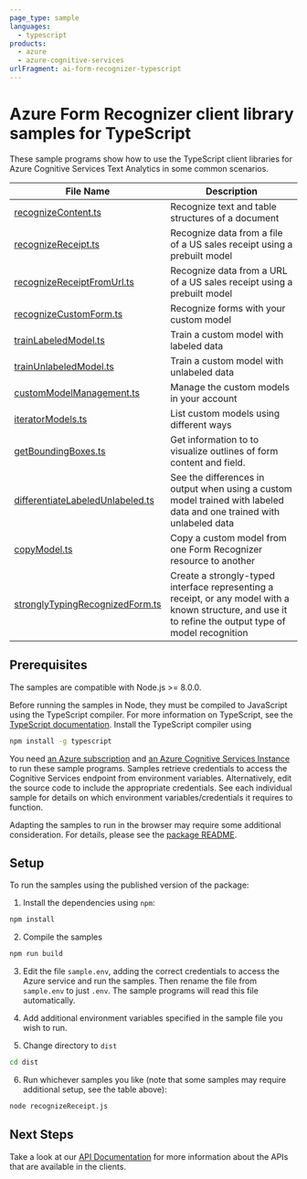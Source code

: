 ```yaml
---
page_type: sample
languages:
  - typescript
products:
  - azure
  - azure-cognitive-services
urlFragment: ai-form-recognizer-typescript
---
```


# Azure Form Recognizer client library samples for TypeScript

These sample programs show how to use the TypeScript client libraries for Azure Cognitive Services Text Analytics in some common scenarios.


|**File Name**|**Description**|
|----------------|-------------|
|[recognizeContent.ts][recognizeContent]|Recognize text and table structures of a document|
|[recognizeReceipt.ts][recognizeReceipt]|Recognize data from a file of a US sales receipt using a prebuilt model|
|[recognizeReceiptFromUrl.ts][recognizeReceiptFromUrl]|Recognize data from a URL of a US sales receipt using a prebuilt model|
|[recognizeCustomForm.ts][recognizeCustomForm]|Recognize forms with your custom model|
|[trainLabeledModel.ts][trainLabeledModel]|Train a custom model with labeled data|
|[trainUnlabeledModel.ts][trainUnlabeledModel]|Train a custom model with unlabeled data|
|[customModelManagement.ts][customModelManagement]|Manage the custom models in your account|
|[iteratorModels.ts][iteratorModels]|List custom models using different ways|
|[getBoundingBoxes.ts][getBoundingBoxes]|Get information to to visualize outlines of form content and field.|
|[differentiateLabeledUnlabeled.ts][differentiateLabeledUnlabeled]|See the differences in output when using a custom model trained with labeled data and one trained with unlabeled data|                 |
|[copyModel.ts][copyModel]|Copy a custom model from one Form Recognizer resource to another|
|[stronglyTypingRecognizedForm.ts][stronglyTypingRecognizedForm]|Create a strongly-typed interface representing a receipt, or any model with a known structure, and use it to refine the output type of model recognition|

## Prerequisites

The samples are compatible with Node.js >= 8.0.0.

Before running the samples in Node, they must be compiled to JavaScript using the TypeScript compiler. For more information on TypeScript, see the [TypeScript documentation][typescript]. Install the TypeScript compiler using

```bash
npm install -g typescript
```

You need [an Azure subscription][freesub] and [an Azure Cognitive Services Instance][azcogsvc] to run these sample programs. Samples retrieve credentials to access the Cognitive Services endpoint from environment variables. Alternatively, edit the source code to include the appropriate credentials. See each individual sample for details on which environment variables/credentials it requires to function.

Adapting the samples to run in the browser may require some additional consideration. For details, please see the [package README][package].

## Setup

To run the samples using the published version of the package:

1. Install the dependencies using `npm`:

```bash
npm install
```

2. Compile the samples

```bash
npm run build
```

3. Edit the file `sample.env`, adding the correct credentials to access the Azure service and run the samples. Then rename the file from `sample.env` to just `.env`. The sample programs will read this file automatically.

4. Add additional environment variables specified in the sample file you wish to run.

5. Change directory to `dist`

```bash
cd dist
```

6. Run whichever samples you like (note that some samples may require additional setup, see the table above):

```bash
node recognizeReceipt.js
```

## Next Steps

Take a look at our [API Documentation][apiref] for more information about the APIs that are available in the clients.

[recognizeReceipt]: https://github.com/Azure/azure-sdk-for-js/tree/master/sdk/formrecognizer/ai-form-recognizer/samples/typescript/src/recognizeReceipt.ts
[recognizeReceiptFromUrl]: https://github.com/Azure/azure-sdk-for-js/tree/master/sdk/formrecognizer/ai-form-recognizer/samples/typescript/src/recognizeReceiptFromUrl.ts
[recognizeContent]: https://github.com/Azure/azure-sdk-for-js/tree/master/sdk/formrecognizer/ai-form-recognizer/samples/typescript/src/recognizeContent.ts
[recognizeCustomForm]: https://github.com/Azure/azure-sdk-for-js/tree/master/sdk/formrecognizer/ai-form-recognizer/samples/typescript/src/recognizeCustomForm.ts
[trainLabeledModel]: https://github.com/Azure/azure-sdk-for-js/tree/master/sdk/formrecognizer/ai-form-recognizer/samples/typescript/src/trainLabeledModel.ts
[trainUnlabeledModel]: https://github.com/Azure/azure-sdk-for-js/tree/master/sdk/formrecognizer/ai-form-recognizer/samples/typescript/src/trainUnlabeledModel.ts
[customModelManagement]: https://github.com/Azure/azure-sdk-for-js/tree/master/sdk/formrecognizer/ai-form-recognizer/samples/typescript/src/customModelManagement.ts
[iteratorModels]: https://github.com/Azure/azure-sdk-for-js/tree/master/sdk/formrecognizer/ai-form-recognizer/samples/typescript/src/iteratorModels.ts
[getBoundingBoxes]: https://github.com/Azure/azure-sdk-for-js/tree/master/sdk/formrecognizer/ai-form-recognizer/samples/typescript/src/getBoundingBoxes.ts
[differentiateLabeledUnlabeled]: https://github.com/Azure/azure-sdk-for-js/tree/master/sdk/formrecognizer/ai-form-recognizer/samples/typescript/src/differentiateLabeledUnlabeled.ts
[copyModel]: https://github.com/Azure/azure-sdk-for-js/tree/master/sdk/formrecognizer/ai-form-recognizer/samples/typescript/src/copyModel.ts
[stronglyTypingRecognizedForm]: https://github.com/Azure/azure-sdk-for-js/tree/master/sdk/formrecognizer/ai-form-recognizer/samples/typescript/src/stronglyTypingRecognizedForm.ts
[apiref]: https://docs.microsoft.com/javascript/api/@azure/ai-text-analytics
[azcogsvc]: https://docs.microsoft.com/azure/cognitive-services/cognitive-services-apis-create-account
[freesub]: https://azure.microsoft.com/free/
[package]: https://github.com/Azure/azure-sdk-for-js/tree/master/sdk/textanalytics/ai-text-analytics/README.md
[typescript]: https://www.typescriptlang.org/docs/home.html
